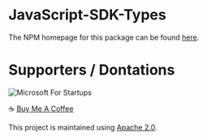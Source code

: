 # JavaScript-SDK-Types

The NPM homepage for this package can be found [here](https://www.npmjs.com/package/@encryption-api-services/javascript-sdk-types).

# Supporters / Dontations
![Microsoft For Startups](https://res.cloudinary.com/dqseuzzwi/image/upload/v1671752887/MS_Startups_Celebration_Badge_Dark_clcy2y.png)

:coffee: [Buy Me A Coffee](https://www.buymeacoffee.com/mikemulchrs)

This project is maintained using [Apache 2.0](https://github.com/Encryption-API-Services/JavaScript-SDK-Types/blob/main/LICENSE).
